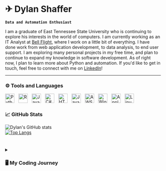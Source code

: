 # ✈ Dylan Shaffer

**`Data and Automation Enthusiast`**

I am a graduate of East Tennessee State University who is continuing to explore his interests in the world of computers. I am currently working as an IT Analyst at [Bell Flight](https://www.bellflight.com/), where I work on a little bit of everything. I have done work from web application development, to data analysis, to end user support. I am exploring many personal projects in my free time, and plan to continue to expand my knowledge in software development. As of right now, I plan to learn more about Python and automation. If you'd like to get in touch, feel free to connect with me on [LinkedIn](https://www.linkedin.com/in/dylan-shaffer-5952b1183/)!

---

### ⚙ Tools and Languages

<img align="left" alt="Python" width="30px" style="padding-right:10px;" src="https://cdn.jsdelivr.net/gh/devicons/devicon/icons/python/python-original.svg" />
<img align="left" alt="R" width="30px" style="padding-right:10px;" src="https://cdn.jsdelivr.net/gh/devicons/devicon/icons/r/r-original.svg" />
<img align="left" alt="Java" width="30px" style="padding-right:10px;" src="https://cdn.jsdelivr.net/gh/devicons/devicon/icons/java/java-original.svg" />
<img align="left" alt="C#" width="30px" style="padding-right:10px;" src="https://cdn.jsdelivr.net/gh/devicons/devicon/icons/csharp/csharp-original.svg" />
<img align="left" alt="HTML5" width="30px" style="padding-right:10px;" src="https://cdn.jsdelivr.net/gh/devicons/devicon/icons/html5/html5-original.svg" />
<img align="left" alt="JavaScript" width="30px" style="padding-right:10px;" src="https://cdn.jsdelivr.net/gh/devicons/devicon/icons/javascript/javascript-original.svg" />
<img align="left" alt="AWS" width="30px" style="padding-right:10px;" src="https://cdn.jsdelivr.net/gh/devicons/devicon/icons/amazonwebservices/amazonwebservices-original.svg" />
<img align="left" alt="Windows" width="30px" style="padding-right:10px;" src="https://cdn.jsdelivr.net/gh/devicons/devicon/icons/windows8/windows8-original.svg" />
<img align="left" alt="Apple" width="30px" style="padding-right:10px;" src="https://cdn.jsdelivr.net/gh/devicons/devicon/icons/apple/apple-original.svg" />
<img align="left" alt="Linux" width="30px" style="padding-right:10px;" src="https://cdn.jsdelivr.net/gh/devicons/devicon/icons/linux/linux-original.svg" />
<br />

#

### 📈 GitHub Stats

![Dylan's GitHub stats](https://github-readme-stats.vercel.app/api?username=WRX-Dylan&show_icons=true&theme=codeSTACKr)
<br />
[![Top Langs](https://github-readme-stats.vercel.app/api/top-langs/?username=WRX-Dylan&layout=compact&theme=codeSTACKr&hide=scss)](https://github.com/anuraghazra/github-readme-stats)

#

<details>
    <summary><h3>🖥 My Coding Journey</h3></summary>
    I've been using computers for as long as I can remember. By the time I was three years old, I was able to navigate menus to a reasonable degree. I always had some sort of attraction to them, which is somewhat unsual for the region of Appalachia I grew up in. Regardless, this fascination never left. Throughout school, I was always speeding through assignments that were given to us on the computer. Around the same time, I grew to love video games as well. My first realistic dream job was to be a video game designer. I got to high school and took my first programming class, and honestly hated it. It turned me away from the idea of working in the computing field. I became interested in engineering, and decided to major in that my first semester at East Tennessee State University. That was also the only semester I was an engineering major, I simply did not enjoy it like I thought I would. The last day of classes that first semester, I went to the computing advisor and changed my major to Computing with an Information Technology concentration. Since then, my passion for computers had reignited and grown. I had much exposure to the different paths you could take in the computing field, and fell in love with three in particular. Data analytics, system administration, and cybersecurity. I did not have a strong academic background in software development, but I find myself wanting to learn more about it. I have begun to read books and am taking on personal projects focusing on software development concepts involving algorithms, data structures, and automation. I am excited to see where I end up in the future, and will continue to expand my knowledge throughout my journey.
